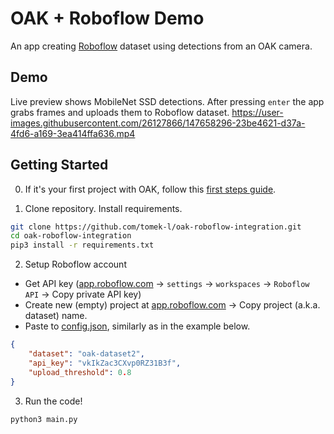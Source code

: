# OAK + Roboflow Demo
An app creating [Roboflow](roboflow.com) dataset using detections from an OAK camera.

## Demo
Live preview shows MobileNet SSD detections. After pressing `enter` the app grabs frames and uploads them to Roboflow dataset.
https://user-images.githubusercontent.com/26127866/147658296-23be4621-d37a-4fd6-a169-3ea414ffa636.mp4

## Getting Started

0. If it's your first project with OAK, follow this [first steps guide](https://docs.luxonis.com/en/latest/pages/tutorials/first_steps/#first-steps-with-depthai).

1. Clone repository. Install requirements.
```bash
git clone https://github.com/tomek-l/oak-roboflow-integration.git
cd oak-roboflow-integration
pip3 install -r requirements.txt
```

2. Setup Roboflow account
- Get API key ([app.roboflow.com](https://app.roboflow.com/) -> `settings` -> `workspaces` -> `Roboflow API` -> Copy private API key)
- Create new (empty) project at [app.roboflow.com](https://app.roboflow.com/) -> Copy project (a.k.a. dataset) name.
- Paste to [config.json](https://github.com/tomek-l/oak-roboflow-integration/blob/master/config.json), similarly as in the example below.

```json
{
    "dataset": "oak-dataset2",
    "api_key": "vkIkZac3CXvp0RZ31B3f",
    "upload_threshold": 0.8
}
```

3. Run the code!
```python
python3 main.py
```
